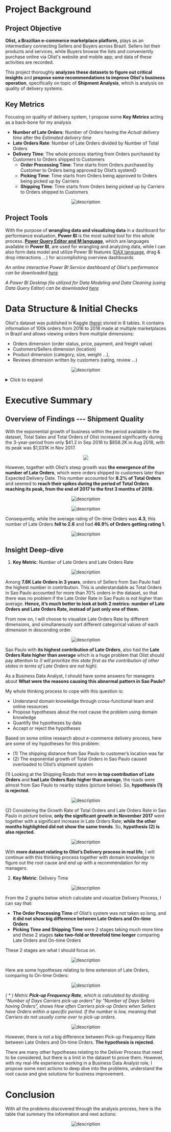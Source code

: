 # Project Background
## Project Objective
**Olist, a Brazilian e-commerce marketplace platform,** plays as an intermediary connecting Sellers and Buyers across Brazil. Sellers list their products and services, while Buyers browse the lists and conveniently purchase online via Olist's website and mobile app; and data of these activities are recorded.

This project thoroughly **analyzes these datasets to figure out critical insights** and **propose some recommendations to improve Olist's business operation**, specifically on topic of **Shipment Analysis**, which is analysis on quality of delivery systems.

## Key Metrics 
Focusing on quality of delivery system, I propose some **Key Metrics** acting as a back-bone for my analysis
- **Number of Late Orders**: Number of Orders having the *Actual delivery time* after the *Estimated delivery time*
- **Late Orders Rate**: Number of Late Orders divided by Number of Total Orders
- **Delivery Time**: The whole process starting from Orders purchased by Customers to Orders shipped to Customers
	- **Order Processing Time**: Time starts from Orders purchased by Customer to Orders being approved by Olist’s systemD
	- **Picking Time**: Time starts from Orders being approved to Orders being picked up by Carriers
	- **Shipping Time**: Time starts from Orders being picked up by Carriers to Orders shipped to Customers
<p align="center">
  <img src="https://github.com/phungg164/Olist_Brazilian_Ecommerce_Dataset/blob/main/z5952936310030_62e5ad929487512718cfe706a6babace.jpg?raw=true" alt="description">
</p>

## Project Tools
With the purpose of **wrangling data and visualizing data** in a dashboard for performance evaluation, **Power BI** is the most suited tool for this whole process. [**Power Query Editor and M language**](https://en.wikipedia.org/wiki/Power_Query), which are languages available in **Power BI**, are used for wrangling and analyzing data, while I can also form data model and utilize Power BI features ([DAX language](https://en.wikipedia.org/wiki/Data_Analysis_Expressions), drag & drop interactions …) for accomplishing overview dashboards

*An online interactive Power BI Service dashboard of Olist's performance can be downloaded [here](https://www.youtube.com/results?search_query=what+should+contain+in+my+data+portfolio+github)*

*A Power BI Desktop file utilized for Data Modeling and Data Cleaning (using Data Query Editor) can be downloaded [here](https://www.youtube.com/results?search_query=what+should+contain+in+my+data+portfolio+github)*

# Data Structure & Initial Checks
Olist's dataset was published in Kaggle [(here)](https://www.kaggle.com/datasets/olistbr/brazilian-ecommerce) stored in 8 tables. It contains information of 100k orders from 2016 to 2018 made at multiple marketplaces in Brazil and allows viewing orders from multiple dimensions:
- Orders dimension (order status, price, payment, and freight value) 
- Customers/Sellers dimension (location) 
- Product dimension (category, size, weight …), 
- Reviews dimension written by customers (rating, review …)
<p align="center">
  <img src="https://github.com/phungg164/Olist_Brazilian_Ecommerce_Dataset/blob/main/Olist%20Dataset%20-%20ERD.png?raw=true" alt="description">
</p>

<details>
  <summary>Click to expand</summary>
  
  Explanation about tables and each columns can be seen in detail here.
  here here here (bỏ hình ảnh các table vào)

</details>

# Executive Summary
## Overview of Findings --- Shipment Quality
With the exponential growth of business within the period available in the dataset, Total Sales and Total Orders of Olist increased significantly during the 3-year-period from only $41.2 in Sep 2016 to $858.2K in Aug 2018, with its peak was $1,031K in Nov 2017.
<p align="center">
  <img src="https://github.com/phungg164/Olist_Brazilian_Ecommerce_Dataset/blob/main/z5952883548477_40ad9f9f1014631a958b6446710e55fd.jpg?raw=true">
</p>

However, together with Olist’s steep growth was **the emergence of the number of Late Orders**, which were orders shipped to customers later than Expected Delivery Date. This number accounted for **8.2% of Total Orders** and seemed to **reach their spikes during the period of Total Orders reaching its peak, from the end of 2017 to the first 3 months of 2018.**
<p align="center">
  <img src="https://github.com/phungg164/Olist_Brazilian_Ecommerce_Dataset/blob/main/z5952884073917_2774d8c7b01f192b2989604dc3f12d0b.jpg?raw=true" alt="description">
<p align="center">
  <img src="https://github.com/phungg164/Olist_Brazilian_Ecommerce_Dataset/blob/main/z5952885690903_875d99fbafe143ca5fc6bc907f74b6a0.jpg?raw=true" alt="description">
</p>

Consequently, while the average rating of On-time Orders was **4.3**, this number of Late Orders **fell to 2.6** and had **46.9% of Orders getting rating 1.**

<p align="center">
  <img src="https://github.com/phungg164/Olist_Brazilian_Ecommerce_Dataset/blob/main/z5952935729490_2dc2713c9e33d67423abce34bb4ea25e.jpg?raw=true" alt="description">
</p>

## Insight Deep-dive
1. **Key Metric**: Number of Late Orders and Late Orders Rate
<p align="center">
  <img src="https://github.com/phungg164/Olist_Brazilian_Ecommerce_Dataset/blob/main/z5952936776050_e71893b28a4e27a31184963528a1b2d7.jpg?raw=true" alt="description">
</p>

Among **7.8K Late Orders in 3 years**, orders of Sellers from Sao Paulo had the highest number in contribution. This is understandable as Total Orders in Sao Paulo accounted for more than 70% orders in the dataset, so that there was no problem if the Late Order Rate in Sao Paulo is not higher than average. **Hence, it’s much better to look at both 2 metrics: number of Late Orders and Late Orders Rate, instead of just only one of them.**

From now on, I will choose to visualize Late Orders Rate by different dimensions, and simultaneously sort different categorical values of each dimension in descending order.

<p align="center">
<img src="https://github.com/phungg164/Olist_Brazilian_Ecommerce_Dataset/blob/main/z5952940664132_d5fec3d740b41d6716419c1dce60066c.jpg?raw=true" alt="description">
</p>

Sao Paulo with **its highest contribution of Late Orders**, also had the **Late Orders Rate higher than average** which is a huge problem that Olist should pay attention to *(I will prioritize this state first as the contribution of other states in terms of Late Orders are not high).*

As a Business Data Analyst, I should have some answers for managers about **What were the reasons causing this abnormal pattern in Sao Paulo?**

My whole thinking process to cope with this question is:
- Understand domain knowledge through cross-functional team and online resources
- Propose hypotheses about the root cause the problem using domain knowledge
- Quantify the hypotheses by data
- Accept or reject the hypotheses

Based on some online research about e-commerce delivery process, here are some of my hypotheses for this problem:
-   (1) The shipping distance from Sao Paulo to customer’s location was far
-   (2) The exponential growth of Total Orders in Sao Paulo caused overloaded to Olist’s shipment system

(1) Looking at the Shipping Roads that were **in top contribution of Late Orders** and **had Late Orders Rate higher than average**, the roads were almost from Sao Paulo to nearby states (picture below). So, **hypothesis (1) is rejected.**

<p align="center">
<img src="https://github.com/phungg164/Olist_Brazilian_Ecommerce_Dataset/blob/main/z5952941171724_531b3b59f21dc5b7e82edd0d7447b649.jpg?raw=true" alt="description">
</p>

(2) Considering the Growth Rate of Total Orders and Late Orders Rate in Sao Paulo in picture below, **only the significant growth in November 2017** went together with a significant increase in Late Orders Rate; **while the other months highlighted did not show the same trends**. So, **hypothesis (2) is also rejected.**

<p align="center">
<img src="https://github.com/phungg164/Olist_Brazilian_Ecommerce_Dataset/blob/main/z5952941935400_c463184c2b907840ac0e80be9d99becb.jpg?raw=true" alt="description">
</p>

With **more dataset relating to Olist’s Delivery process in real life**, I will continue with this thinking process together with domain knowledge to figure out the root cause and end up with a recommendation for my managers.

2. **Key Metric**: Delivery Time
<p align="center">
  <img src="https://github.com/phungg164/Olist_Brazilian_Ecommerce_Dataset/blob/main/z5952936310030_62e5ad929487512718cfe706a6babace.jpg?raw=true" alt="description">
</p>

From the 2 graphs below which calculate and visualize Delivery Process, I can say that:
- **The Order Processing Time** of Olist’s system was not taken so long, and **it did not show big difference between Late Orders and On-time Orders**
- **Picking Time and Shipping Time** were 2 stages taking much more time and these 2 stages **take two-fold or threefold time longer** comparing Late Orders and On-time Orders

These 2 stages are what I should focus on.

<p align="center">
  <img src="https://github.com/phungg164/Olist_Brazilian_Ecommerce_Dataset/blob/main/z5952942605128_60434dbcdaf28ff395a48d61834fbd56.jpg?raw=true" alt="description">
</p>

Here are some hypotheses relating to time extension of Late Orders, comparing to On-time Orders:
<p align="center">
  <img src="https://github.com/phungg164/Olist_Brazilian_Ecommerce_Dataset/blob/main/Screenshot%202024-10-22%20at%2010.53.54.png?raw=true" alt="description">
</p>

*( * ) Metric **Pick-up Frequency Rate**, which is calculated by dividing “Number of Days Carriers pick-up orders” by “Number of Days Sellers having Orders”, shows How often Carriers pick-up Orders when Sellers have Orders within a specific period. If the number is low, meaning that Carriers do not usually come over to pick-up orders.*

<p align="center">
  <img src="https://github.com/phungg164/Olist_Brazilian_Ecommerce_Dataset/blob/main/z5952943383977_29afb4d425757420e225b9918e6e45d2.jpg?raw=true" alt="description">
</p>

However, there is not a big difference between Pick-up Frequency Rate between Late Orders and On-time Orders. **The hypothesis is rejected.**

There are many other hypotheses relating to the Deliver Process that need to be considered, but there is a limit in the dataset to prove them. However, with my real-life experience working in a Business Data Analyst role, I propose some next actions to deep dive into the problems, understand the root cause and give solutions for business improvement.

# Conclusion
With all the problems discovered through the analysis process, here is the table that summary the information and next actions:
<p align="center">
  <img src="https://github.com/phungg164/Olist_Brazilian_Ecommerce_Dataset/blob/main/Screenshot%202024-10-22%20at%2011.14.11.png?raw=true
" alt="description">
</p>
